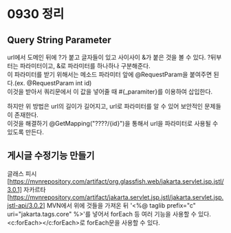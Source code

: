 # 0930 정리
## Query String Parameter
 url에서 도메인 뒤에 ?가 붙고 글자들이 있고 사이사이 &가 붙은 것을 볼 수 있다. ?뒤부터는 파라미터이고, &로 파라미터를 하나하나 구분해준다.</br>
 이 파라미터를 받기 위해서는 메소드 파라미터 앞에 @RequestParam을 붙여주면 된다.(ex. @RequestParam int id)</br>
 이것을 받아서 쿼리문에서 이 값을 넣어줄 때 #{_paramiter}를 이용하여 삽입한다.</br>
 
 하지만 위 방법은 url의 길이가 길어지고, url로 파라미터를 알 수 있어 보안적인 문제들이 존재한다.</br>
 이것을 해결하기 @GetMapping("????/{id}")을 통해서 url을 파라미터로 사용될 수 있도록 만든다.</br>

## 게시글 수정기능 만들기
 





 글래스 피시[https://mvnrepository.com/artifact/org.glassfish.web/jakarta.servlet.jsp.jstl/3.0.1]
 자카르타[https://mvnrepository.com/artifact/jakarta.servlet.jsp.jstl/jakarta.servlet.jsp.jstl-api/3.0.2]
 MVN에서 위에 것들을 가져온 뒤 '<%@ taglib prefix="c" uri="jakarta.tags.core" %>'를 넣어서 forEach 등 여러 기능을 사용할 수 있다.</br>
 <c:forEach></c:forEach>로 forEach문을 사용할 수 있다. 
